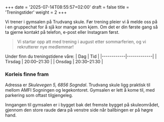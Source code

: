 +++
date = '2025-07-14T08:55:57+02:00'
draft = false
title = 'Treningstider'
weight = 2
+++


Vi trener i gymsalen på Trudvang skule. Før trening pleier vi å melde oss på i en gruppechat for å sjå kor mange som kjem. Om det er din første gang så ta gjerne kontakt på telefon, e-post eller Instagram først. 

> Vi startar opp att med trening i august etter sommarferien, og vi rekrutterer nye medlemmar!

Under finn du treningstidene våre:
| Dag        | Tid         |
|------------|-------------|
| Tirsdag    | 20:00–21:30 |
| Onsdag     | 20:30–21:30 |


### Korleis finne fram

Adressa er *Skulevegen 5, 6856 Sogndal*. Trudvang skule ligg praktisk til mellom AMFI Sogningen og legekontoret. Gymsalen er lett å kome til, med parkering som oftast tilgjengeleg.

Inngangen til gymsalen er i bygget bak det fremste bygget på skuleområdet, gjennom den store raude døra på venstre side når ballbingen er på høgre hand.


[//]: # (| Søndag     | 18:00–19:00 |)

[//]: # (| Tirsdag    | 19:00–20:30 |)

[//]: # (| Torsdag     | 19:30–20:30 |)
